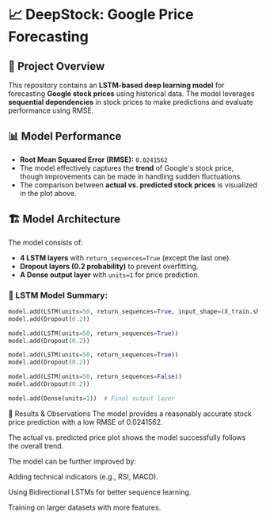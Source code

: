 # 📈 DeepStock: Google Price Forecasting


## 🚀 Project Overview
This repository contains an **LSTM-based deep learning model** for forecasting **Google stock prices** using historical data. The model leverages **sequential dependencies** in stock prices to make predictions and evaluate performance using RMSE.

## 📊 Model Performance
- **Root Mean Squared Error (RMSE):** `0.0241562`
- The model effectively captures the **trend** of Google's stock price, though improvements can be made in handling sudden fluctuations.
- The comparison between **actual vs. predicted stock prices** is visualized in the plot above.

## 🏗️ Model Architecture
The model consists of:
- **4 LSTM layers** with `return_sequences=True` (except the last one).
- **Dropout layers (0.2 probability)** to prevent overfitting.
- **A Dense output layer** with `units=1` for price prediction.

### 📌 LSTM Model Summary:
```python
model.add(LSTM(units=50, return_sequences=True, input_shape=(X_train.shape[1],1)))
model.add(Dropout(0.2))

model.add(LSTM(units=50, return_sequences=True))
model.add(Dropout(0.2))

model.add(LSTM(units=50, return_sequences=True))
model.add(Dropout(0.2))

model.add(LSTM(units=50, return_sequences=False))
model.add(Dropout(0.2))

model.add(Dense(units=1))  # Final output layer

```
📌 Results & Observations
The model provides a reasonably accurate stock price prediction with a low RMSE of 0.0241562.

The actual vs. predicted price plot shows the model successfully follows the overall trend.

The model can be further improved by:

Adding technical indicators (e.g., RSI, MACD).

Using Bidirectional LSTMs for better sequence learning.

Training on larger datasets with more features.
